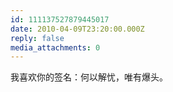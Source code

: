 ```yaml
---
id: 111137527879445017
date: 2010-04-09T23:20:00.000Z
reply: false
media_attachments: 0
---
```


我喜欢你的签名：何以解忧，唯有爆头。 

